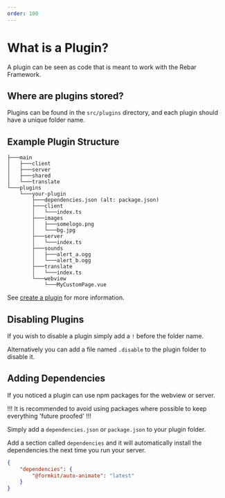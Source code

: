 ```yaml
---
order: 100
---
```


# What is a Plugin?

A plugin can be seen as code that is meant to work with the Rebar Framework.

## Where are plugins stored?

Plugins can be found in the `src/plugins` directory, and each plugin should have a unique folder name.

## Example Plugin Structure

```
├───main
│   ├───client
│   ├───server
│   ├───shared
│   └───translate
└───plugins
    └───your-plugin
        ├───dependencies.json (alt: package.json)
        ├───client
        │   └───index.ts
        ├───images
        │   ├───somelogo.png
        │   └───bg.jpg
        ├───server
        │   └───index.ts
        ├───sounds
        │   ├───alert_a.ogg
        │   └───alert_b.ogg
        ├───translate
        │   └───index.ts
        └───webview
            └───MyCustomPage.vue
```

See [create a plugin](./create.md) for more information.

## Disabling Plugins

If you wish to disable a plugin simply add a `!` before the folder name.

Alternatively you can add a file named `.disable` to the plugin folder to disable it.

## Adding Dependencies

If you noticed a plugin can use npm packages for the webview or server.

!!!
It is recommended to avoid using packages where possible to keep everything 'future proofed'
!!!

Simply add a `dependencies.json` or `package.json` to your plugin folder.

Add a section called `dependencies` and it will automatically install the dependencies the next time you run your server.

```json
{
    "dependencies": {
        "@formkit/auto-animate": "latest"
    }
}
```
